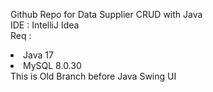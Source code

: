 Github Repo for Data Supplier CRUD with Java
<br>
IDE : IntelliJ Idea
<br>
Req :
<li>Java 17</li>
<li>MySQL 8.0.30</li>
This is Old Branch before Java Swing UI